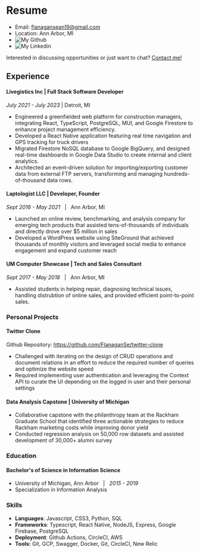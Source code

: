 # Resume

- Email: flanagansean19@gmail.com
- Location: Ann Arbor, MI
- ![My Github](https://img.shields.io/badge/-FlanaganSe-000?style=flat-square&logo=github&logoColor=azure&color=181717)
- ![My Linkedin](https://img.shields.io/badge/-Sean_Flanagan-000?style=flat-square&logo=linkedin&logoColor=azure&color=0A66C2)

Interested in discussing opportunities or just want to chat? [Contact me!](mailto:flanagansean19@gmail.com)

## Experience

#### Livegistics Inc | Full Stack Software Developer

_July 2021 - July 2023_ | Detroit, MI

- Engineered a greenfielded web platform for construction managers, integrating React, TypeScript, PostgreSQL, MUI, and Google Firestore to enhance project management efficiency.
- Developed a React Native application featuring real time navigation and GPS tracking for truck drivers
- Migrated Firestore NoSQL database to Google BigQuery, and designed real-time dashboards in Google Data Studio to create internal and client analytics.
- Architected an event-driven solution for importing/exporting customer data from external FTP servers, transforming and managing hundreds-of-thousand data rows.

#### Laptologist LLC | Developer, Founder

_Sept 2016 - May 2021_ &nbsp; | &nbsp; Ann Arbor, MI

- Launched an online review, benchmarking, and analysis company for emerging tech products that assisted tens-of-thousands of individuals and directly drove over $5 million in sales
- Developed a WordPress website using SiteGround that achieved thousands of monthly visitors and leveraged social media to enhance engagement and expand customer reach

#### UM Computer Showcase | Tech and Sales Consultant

_Sept 2017 - May 2018_ &nbsp; | &nbsp; Ann Arbor, MI

- Assisted students in helping repair, diagnosing technical issues, handling distrubtion of online sales, and provided efficient point-to-point sales.

### Personal Projects

#### Twitter Clone

Github Repository: https://github.com/FlanaganSe/twitter-clone

- Challenged with iterating on the design of CRUD operations and document relations in an effort to reduce the required number of queries and optimize the website speed
- Required implementing user authentication and leveraging the Context API to curate the UI depending on the logged in user and their personal settings

#### Data Analysis Capstone | University of Michigan

- Collaborative capstone with the philanthropy team at the Rackham Graduate School that identified three actionable strategies to reduce Rackham marketing costs while improving donor yield
- Conducted regression analysis on 50,000 row datasets and assisted development of 30,000+ alumni survey

### Education

#### Bachelor's of Science in Information Science

- University of Michigan, Ann Arbor &nbsp; | &nbsp; _2015 - 2019_
- Specialization in Information Analysis

### Skills

- **Languages**: Javascript, CSS3, Python, SQL
- **Frameworks**: Typescript, React Native, NodeJS, Express, Google Firebase, PostgreSQL
- **Deployment**: Github Actions, CircleCI, AWS
- **Tools:** Git, GCP, Swagger, Docker, Git, CircleCI, New Relic
